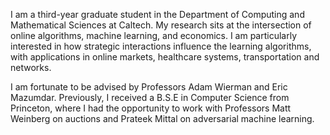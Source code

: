 I am a third-year graduate student in the Department of Computing and Mathematical Sciences at Caltech. My research sits at the intersection of online algorithms, machine learning, and economics. I am particularly interested in how strategic interactions influence the learning algorithms, with applications in online markets, healthcare systems, transportation  and networks.

I am fortunate to be advised by Professors Adam Wierman and Eric Mazumdar. Previously, I received a B.S.E in Computer Science from Princeton, where I had the opportunity to work with Professors Matt Weinberg on auctions and Prateek Mittal on adversarial machine learning.
